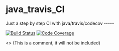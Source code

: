 # java_travis_CI 
Just a step by step CI with java/travis/codecov -----

[![Build Status](https://travis-ci.org/emrahpekesen/java_travis_CI.svg?branch=test_branch)](https://travis-ci.org/emrahpekesen/java_travis_CI)      [![Code Coverage](https://img.shields.io/codecov/c/github/emrahpekesen/java_travis_CI/test_branch.svg)](https://codecov.io/github/emrahpekesen/java_travis_CI?branch=test_branch)

<> (This is a comment, it will not be included)